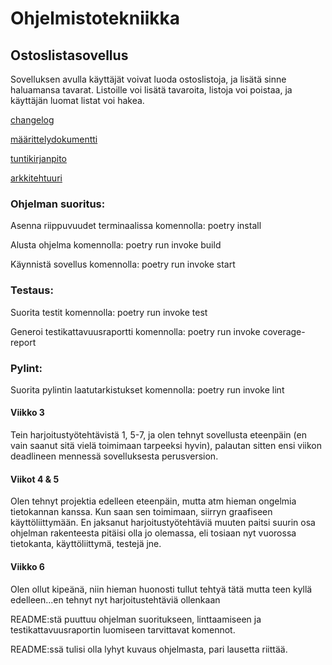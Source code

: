 # Ohjelmistotekniikka

## Ostoslistasovellus

Sovelluksen avulla käyttäjät voivat luoda ostoslistoja, ja lisätä sinne haluamansa tavarat. Listoille voi lisätä tavaroita, listoja voi poistaa, ja käyttäjän luomat listat voi hakea.
 

[changelog](https://github.com/irelinna/ohte/blob/main/dokumentaatio/changelog.md)

[määrittelydokumentti](https://github.com/irelinna/ohte/blob/main/dokumentaatio/maarittelydokumentti.md)

[tuntikirjanpito](https://github.com/irelinna/ohte/blob/main/dokumentaatio/tuntikirjanpito.md)

[arkkitehtuuri](https://github.com/irelinna/ohte/blob/main/dokumentaatio/arkkitehtuuri.md)

### Ohjelman suoritus:
Asenna riippuvuudet terminaalissa komennolla: poetry install

Alusta ohjelma komennolla: poetry run invoke build

Käynnistä sovellus komennolla: poetry run invoke start

### Testaus: 
Suorita testit komennolla: poetry run invoke test

Generoi testikattavuusraportti komennolla: poetry run invoke coverage-report

### Pylint:
Suorita pylintin laatutarkistukset komennolla: poetry run invoke lint


#### Viikko 3

Tein harjoitustyötehtävistä 1, 5-7, ja olen tehnyt sovellusta eteenpäin (en vain saanut sitä vielä toimimaan tarpeeksi hyvin), palautan sitten ensi viikon deadlineen mennessä sovelluksesta perusversion.

#### Viikot 4 & 5

Olen tehnyt projektia edelleen eteenpäin, mutta atm hieman ongelmia tietokannan kanssa. Kun saan sen toimimaan, siirryn graafiseen käyttöliittymään. En jaksanut harjoitustyötehtäviä muuten paitsi suurin osa ohjelman rakenteesta pitäisi olla jo olemassa, eli tosiaan nyt vuorossa tietokanta, käyttöliittymä, testejä jne.

#### Viikko 6

Olen ollut kipeänä, niin hieman huonosti tullut tehtyä tätä mutta teen kyllä edelleen...en tehnyt nyt harjoitustehtäviä ollenkaan


README:stä puuttuu ohjelman suoritukseen, linttaamiseen ja testikattavuusraportin luomiseen tarvittavat komennot.

README:ssä tulisi olla lyhyt kuvaus ohjelmasta, pari lausetta riittää.
